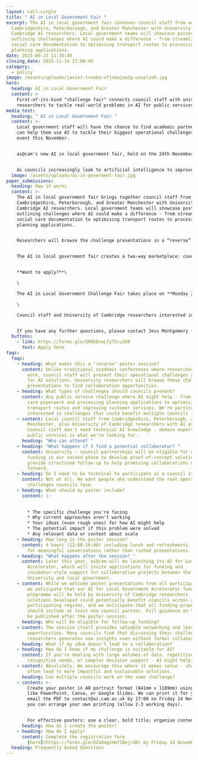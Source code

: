 ```yaml
---
layout: call-single
title: " AI in Local Government Fair "
excerpt: The AI in local government fair convenes council staff from across
  Cambridgeshire, Peterborough, and Greater Manchester with University of
  Cambridge AI researchers. Local government teams will showcase posters
  outlining challenges where AI could make a difference - from streamlining
  social care documentation to optimising transport routes to processing
  planning applications.
date: 2025-09-23 11:35:45
closing_date: 2025-11-14 17:00:45
category:
  - policy
image: /assets/uploads/javier-trueba-vfjnewjaa2g-unsplash.jpg
hero:
  heading: AI in Local Government Fair
  content: >
    First-of-its-kind "challenge fair" connects council staff with university
    researchers to tackle real-world problems in AI for public services.
media_text:
  heading: " AI in Local Government Fair "
  content: >-
    Local government staff will have the chance to find academic partners who
    can help them use AI to tackle their biggest operational challenges at a new
    event this November.


    ai@cam’s new AI in local government fair, held on the 24th November, flips the traditional conference model: instead of researchers presenting their work, council staff will present their biggest operational challenges and ideas for how AI might help address them.


    As councils increasingly look to artificial intelligence to improve services and meet rising demand, the AI in local government fair will connect the frontline knowledge of local authorities with Cambridge’s research expertise. By spotlighting real pressures faced by councils – from social care paperwork to planning backlogs and transport congestion – the fair creates a two-way marketplace, designed to explore how AI could provide practical solutions.
  image: /assets/uploads/ai-in-goverment-fair.jpg
paper_submissions:
  heading: How it works
  content: >-
    The AI in local government fair brings together council staff from across
    Cambridgeshire, Peterborough, and Greater Manchester with University of
    Cambridge AI researchers. Local government teams will showcase posters
    outlining challenges where AI could make a difference - from streamlining
    social care documentation to optimising transport routes to processing
    planning applications.


    Researchers will browse the challenge presentations in a “reverse” poster session, leading to informal discussions and potential collaborations. Promising collaborations from the poster session will then be eligible for ai@cam’s AI for Local Government Accelerator funding programme, launching later this year to support proof-of-concept development.


    The AI in local government fair creates a two-way marketplace: council staff will showcase challenge posters outlining where AI could make a difference, while University researchers will provide profiles of their expertise and research interests via the event registration process. This dual approach ensures council staff can identify researchers with relevant capabilities, while researchers can spot challenges that align with their technical skills and research goals.


    **W﻿ant to apply?**\

    \

    The AI in Local Government Challenge Fair takes place on **Monday 24 November 2025, from 12.00-16.00**\

    \

    Council staff and University of Cambridge researchers interested in participating will need to apply  before **17:00 on Friday 14 November.**


    I﻿f you have any further questions, please contact Jess Montgomery (jkm40@cam.ac.uk)
  buttons:
    - link: https://forms.gle/GKN5DnmLfyf5ru3X9
      text: Apply here
faqs:
  faqs:
    - heading: What makes this a "reverse" poster session?
      content: Unlike traditional academic conferences where researchers present their
        work, council staff will present their operational challenges and ideas
        for AI solutions. University researchers will browse these challenge
        presentations to find collaboration opportunities.
    - heading: What types of challenges should councils present?
      content: Any public service challenge where AI might help - from reducing social
        care paperwork and processing planning applications to optimising
        transport routes and improving customer services. We're particularly
        interested in challenges that could benefit multiple councils if solved.
    - content: Local council staff from Cambridgeshire, Peterborough, and Greater
        Manchester, plus University of Cambridge researchers with AI expertise.
        Council staff don't need technical AI knowledge - domain expertise in
        public services is what we're looking for.
      heading: "Who can attend? "
    - heading: "What happens if I find a potential collaborator? "
      content: University - council partnerships will be eligible for dedicated
        funding in our second phase to develop proof-of-concept solutions. We'll
        provide structured follow-up to help promising collaborations move
        forward.
    - heading: Do I need to be technical to participate as a council staff member?
      content: Not at all. We want people who understand the real operational
        challenges councils face.
    - heading: What should my poster include?
      content: |-
        

        * The specific challenge you're facing
        * Why current approaches aren't working
        * Your ideas (even rough ones) for how AI might help
        * The potential impact if this problem were solved
        * Any relevant data or context about scale
    - heading: How long is the poster session?
      content: 4 hours (12:00-16:00) including lunch and refreshments. This gives time
        for meaningful conversations rather than rushed presentations.
    - heading: "What happens after the session? "
      content: Later this year, ai@cam will be launching its AI for Local Government
        Accelerator, which will invite applications for funding and
        incubator-style support for collaborative projects between the
        University and local government.
    - content: While we welcome poster presentations from all participating councils,
        we anticipate that our AI for Local Government Accelerator funding
        programme will be held by University of Cambridge researchers. However,
        solutions developed could potentially benefit councils across all
        participating regions, and we anticipate that all funding proposals
        should include at least one council partner. Full guidance on this will
        be published after the poster session.
      heading: Who will be eligible for follow-up funding?
    - content: The session itself provides valuable networking and learning
        opportunities. Many councils find that discussing their challenges with
        researchers generates new insights even without formal collaboration.
      heading: What if my idea doesn't lead to a collaboration?
    - heading: How do I know if my challenge is suitable for AI?
      content: If you're dealing with large volumes of data, repetitive tasks, pattern
        recognition needs, or complex decision support - AI might help.
    - content: Absolutely. We encourage this where it makes sense - shared challenges
        often lead to more impactful and sustainable solutions.
      heading: Can multiple councils work on the same challenge?
    - content: >-
        Create your poster in A0 portrait format (841mm x 1189mm) using software
        like PowerPoint, Canva, or Google Slides. We can print it for you if you
        email the PDF to contact@ai.cam.ac.uk by 17:00 on Friday 14 November, or
        you can arrange your own printing (allow 2-3 working days).


        For effective posters: use a clear, bold title; organise content logically with digestible sections; stick to 2-3 complementary colours and clean fonts; include visuals like charts or diagrams; use bullet points and avoid jargon; and include your contact details.
      heading: How do I create the poster?
    - heading: How do I apply?
      content: Complete the registration form
        [here](https://forms.gle/DZx8ogsHmf1Bejrd8) by Friday 14 November.
  heading: Frequently Asked Questions
---
```

